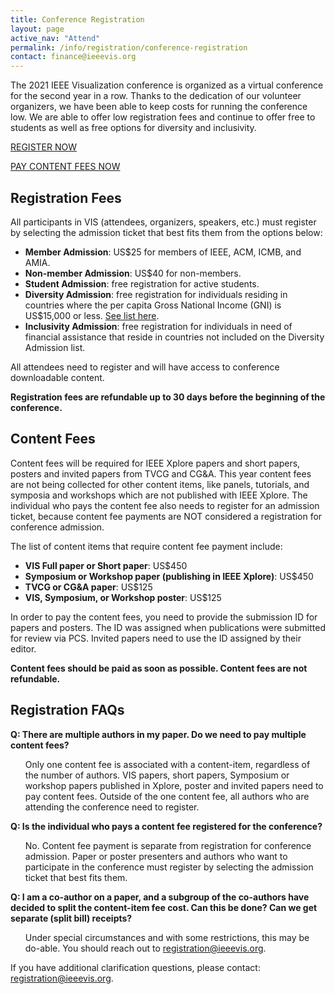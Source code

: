 ```yaml
---
title: Conference Registration
layout: page
active_nav: "Attend"
permalink: /info/registration/conference-registration
contact: finance@ieeevis.org
---
```


The 2021 IEEE Visualization conference is organized as a virtual conference for the second year in a row. Thanks to the dedication of our volunteer organizers, we have been able to keep costs for running the conference low. We are able to offer low registration fees and continue to offer free to students as well as free options for diversity and inclusivity.

<a class="button" href="https://www.eventbrite.com/e/159364715153/">REGISTER NOW</a>

<a class="button" href="https://cvent.me/K0rglW">PAY CONTENT FEES NOW</a>


## Registration Fees 

All participants in VIS (attendees, organizers, speakers, etc.) must register by selecting the admission ticket that best fits them from the options below:

<ul>
  <li> <b>Member Admission</b>: US$25 for members of IEEE, ACM, ICMB, and AMIA.</li>
  <li> <b>Non-member Admission</b>: US$40 for non-members.</li>
  <li> <b>Student Admission</b>: free registration for active students.</li>
  <li> <b>Diversity Admission</b>: free registration for individuals residing in countries where the per capita Gross National Income (GNI) is US$15,000 or less. <a href="https://www.ieee.org/membership/join/emember-countries.html">See list here</a>.</li>
  <li> <b>Inclusivity Admission</b>: free registration for individuals in need of financial assistance that reside in countries not included on the Diversity Admission list.</li>
</ul>

All attendees need to register and will have access to conference downloadable content.

**Registration fees are refundable up to 30 days before the beginning of the conference.**




## Content Fees

Content fees will be required for IEEE Xplore papers and short papers, posters and invited papers from TVCG and CG&A. This year content fees are not being collected for other content items, like panels, tutorials, and symposia and workshops which are not published with IEEE Xplore. The individual who pays the content fee also needs to register for an admission ticket, because content fee payments are NOT considered a registration for conference admission.

The list of content items that require content fee payment include:
<ul>
  <li> <b>VIS Full paper or Short paper</b>: US$450</li>
  <li> <b>Symposium or Workshop paper (publishing in IEEE Xplore)</b>: US$450</li>
  <li> <b>TVCG or CG&A paper</b>: US$125</li>
  <li> <b>VIS, Symposium, or Workshop poster</b>: US$125</li>
</ul>

In order to pay the content fees, you need to provide the submission ID for papers and posters. The ID was assigned when publications were submitted for review via PCS.  Invited papers need to use the ID assigned by their editor.

**Content fees should be paid as soon as possible. Content fees are not refundable.**


## Registration FAQs

**Q: There are multiple authors in my paper. Do we need to pay multiple content fees?**
<ul>
Only one content fee is associated with a content-item, regardless of the number of authors. VIS papers, short papers, Symposium or workshop papers published in Xplore, poster and invited papers need to pay content fees. Outside of the one content fee, all authors who are attending the conference need to register.
</ul>

**Q: Is the individual who pays a content fee registered for the conference?**
<ul>
No. Content fee payment is separate from registration for conference admission. Paper or poster presenters and authors who want to participate in the conference must register by selecting the admission ticket that best fits them.
</ul>

**Q: I am a co-author on a paper, and a subgroup of the co-authors have decided to split the content-item fee cost. Can this be done? Can we get separate (split bill) receipts?**
<ul>
Under special circumstances and with some restrictions, this may be do-able. You should reach out to <a href="mailto:registration@ieeevis.org">registration@ieeevis.org</a>.
</ul>

If you have additional clarification questions, please contact: [registration@ieeevis.org](mailto:registration@ieeevis.org).


